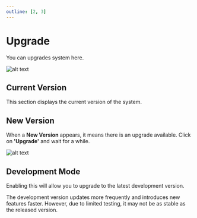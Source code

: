 ```yaml
---
outline: [2, 3]
---
```


# Upgrade

You can upgrades system here.

![alt text](/images/how-to/terminus/upgrade.png)

## Current Version

This section displays the current version of the system.

## New Version

When a **New Version** appears, it means there is an upgrade available. Click on **'Upgrade'** and wait for a while.

![alt text](/images/how-to/terminus/update_successed.png)

## Development Mode

Enabling this will allow you to upgrade to the latest development version.

The development version updates more frequently and introduces new features faster. However, due to limited testing, it may not be as stable as the released version.
